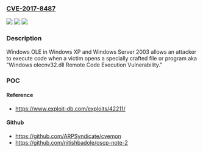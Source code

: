 ### [CVE-2017-8487](https://cve.mitre.org/cgi-bin/cvename.cgi?name=CVE-2017-8487)
![](https://img.shields.io/static/v1?label=Product&message=Microsoft%20Windows&color=blue)
![](https://img.shields.io/static/v1?label=Version&message=n%2Fa&color=blue)
![](https://img.shields.io/static/v1?label=Vulnerability&message=Remote%20Code%20Execution&color=brighgreen)

### Description

Windows OLE in Windows XP and Windows Server 2003 allows an attacker to execute code when a victim opens a specially crafted file or program aka "Windows olecnv32.dll Remote Code Execution Vulnerability."

### POC

#### Reference
- https://www.exploit-db.com/exploits/42211/

#### Github
- https://github.com/ARPSyndicate/cvemon
- https://github.com/nitishbadole/oscp-note-2

